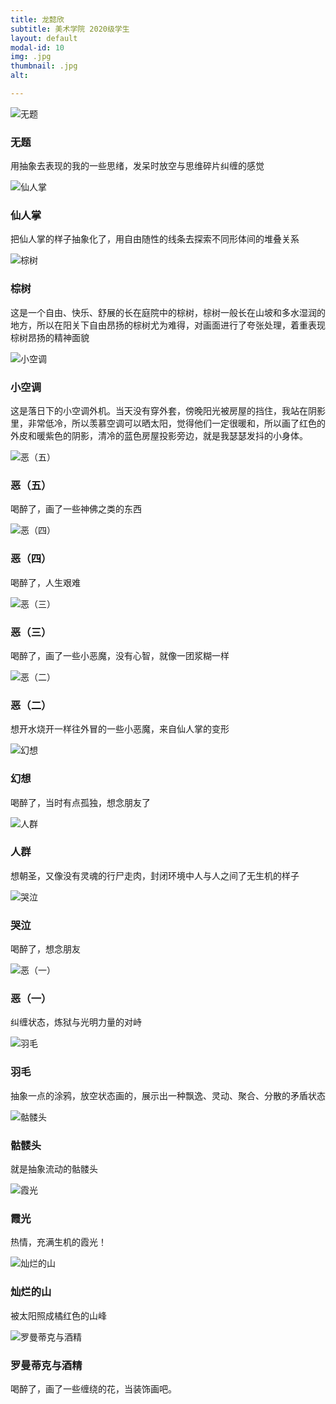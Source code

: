 ```yaml
---
title: 龙懿欣
subtitle: 美术学院 2020级学生
layout: default
modal-id: 10
img: .jpg
thumbnail: .jpg
alt: 

---
```


<img src="img/lyx/无题.jpg" class="img-responsive img-centered" alt="无题">
<h3>无题</h3>
<p>用抽象去表现的我的一些思绪，发呆时放空与思维碎片纠缠的感觉</p>

<img src="img/lyx/仙人掌.jpg" class="img-responsive img-centered" alt="仙人掌">
<h3>仙人掌</h3>
<p>把仙人掌的样子抽象化了，用自由随性的线条去探索不同形体间的堆叠关系</p>
<img src="img/lyx/棕树.jpg" class="img-responsive img-centered" alt="棕树">
<h3>棕树</h3>
<p>这是一个自由、快乐、舒展的长在庭院中的棕树，棕树一般长在山坡和多水湿润的地方，所以在阳关下自由昂扬的棕树尤为难得，对画面进行了夸张处理，着重表现棕树昂扬的精神面貌</p>
<img src="img/lyx/小空调.jpg" class="img-responsive img-centered" alt="小空调">
<h3>小空调</h3>
<p>这是落日下的小空调外机。当天没有穿外套，傍晚阳光被房屋的挡住，我站在阴影里，非常低冷，所以羡慕空调可以晒太阳，觉得他们一定很暖和，所以画了红色的外皮和暖紫色的阴影，清冷的蓝色房屋投影旁边，就是我瑟瑟发抖的小身体。</p>
<img src="img/lyx/恶（五）.jpg" class="img-responsive img-centered" alt="恶（五）">
<h3>恶（五）</h3>
<p>喝醉了，画了一些神佛之类的东西</p>
<img src="img/lyx/恶（四）.jpg" class="img-responsive img-centered" alt="恶（四）">
<h3>恶（四）</h3>
<p>喝醉了，人生艰难</p>
<img src="img/lyx/恶（三）.jpg" class="img-responsive img-centered" alt="恶（三）">
<h3>恶（三）</h3>
<p>喝醉了，画了一些小恶魔，没有心智，就像一团浆糊一样</p>
<img src="img/lyx/恶（二）.jpg" class="img-responsive img-centered" alt="恶（二）">
<h3>恶（二）</h3>
<p>想开水烧开一样往外冒的一些小恶魔，来自仙人掌的变形</p>
<img src="img/lyx/幻想.jpg" class="img-responsive img-centered" alt="幻想">
<h3>幻想</h3>
<p>喝醉了，当时有点孤独，想念朋友了</p>
<img src="img/lyx/人群.jpg" class="img-responsive img-centered" alt="人群">
<h3>人群</h3>
<p>想朝圣，又像没有灵魂的行尸走肉，封闭环境中人与人之间了无生机的样子</p>
<img src="img/lyx/哭泣.jpg" class="img-responsive img-centered" alt="哭泣">
<h3>哭泣</h3>
<p>喝醉了，想念朋友</p>
<img src="img/lyx/恶（一）.jpg" class="img-responsive img-centered" alt="恶（一）">
<h3>恶（一）</h3>
<p>纠缠状态，炼狱与光明力量的对峙</p>
<img src="img/lyx/羽毛.jpg" class="img-responsive img-centered" alt="羽毛">
<h3>羽毛</h3>
<p>抽象一点的涂鸦，放空状态画的，展示出一种飘逸、灵动、聚合、分散的矛盾状态</p>
<img src="img/lyx/骷髅头.jpg" class="img-responsive img-centered" alt="骷髅头">
<h3>骷髅头</h3>
<p>就是抽象流动的骷髅头</p>
<img src="img/lyx/霞光.jpg" class="img-responsive img-centered" alt="霞光">
<h3>霞光</h3>
<p>热情，充满生机的霞光！</p>
<img src="img/lyx/灿烂的山.jpg" class="img-responsive img-centered" alt="灿烂的山">
<h3>灿烂的山</h3>
<p>被太阳照成橘红色的山峰</p>
<img src="img/lyx/罗曼蒂克与酒精.png" class="img-responsive img-centered" alt="罗曼蒂克与酒精">
<h3>罗曼蒂克与酒精</h3>
<p>喝醉了，画了一些缠绕的花，当装饰画吧。</p>

